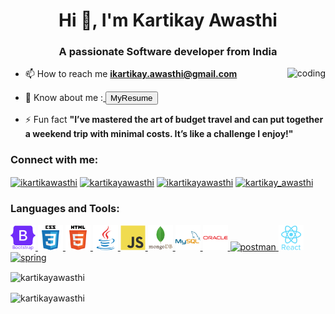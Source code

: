 <h1 align="center">Hi 👋, I'm Kartikay Awasthi</h1>
<h3 align="center">A passionate Software developer from India</h3>
<img align="right" alt="coding" src="https://media.tenor.com/CeDk6XdCgOUAAAAi/develop-web.gif">





<!--<p align="left"> <a href="https://twitter.com/ikartikawasthi" target="blank"><img src="https://img.shields.io/twitter/follow/ikartikawasthi?logo=twitter&style=for-the-badge" alt="ikartikawasthi" /></a> </p>-->

- 📫 How to reach me **ikartikay.awasthi@gmail.com**


- 📄 Know about me :<a href="https://drive.google.com/file/d/1m1VNlA_RQSrADFKGR5eI-imJC6tIa26r/view?usp=drive_link" target="_blank">
  <button>MyResume</button>
</a>

- ⚡ Fun fact **"I’ve mastered the art of budget travel and can put together a weekend trip with minimal costs. It’s like a challenge I enjoy!"**

<h3 align="left">Connect with me:</h3>
<p align="left">
<a href="https://twitter.com/ikartikawasthi" target="blank"><img align="center" src="https://raw.githubusercontent.com/rahuldkjain/github-profile-readme-generator/master/src/images/icons/Social/twitter.svg" alt="ikartikawasthi" height="30" width="40" /></a>
<a href="https://linkedin.com/in/kartikayawasthi" target="blank"><img align="center" src="https://raw.githubusercontent.com/rahuldkjain/github-profile-readme-generator/master/src/images/icons/Social/linked-in-alt.svg" alt="kartikayawasthi" height="30" width="40" /></a>
<a href="https://fb.com/ikartikayawasthi" target="blank"><img align="center" src="https://raw.githubusercontent.com/rahuldkjain/github-profile-readme-generator/master/src/images/icons/Social/facebook.svg" alt="ikartikayawasthi" height="30" width="40" /></a>
<a href="https://instagram.com/kartikay_awasthi" target="blank"><img align="center" src="https://raw.githubusercontent.com/rahuldkjain/github-profile-readme-generator/master/src/images/icons/Social/instagram.svg" alt="kartikay_awasthi" height="30" width="40" /></a>
</p>

<h3 align="left">Languages and Tools:</h3>
<p align="left"> <a href="https://getbootstrap.com" target="_blank" rel="noreferrer"> <img src="https://raw.githubusercontent.com/devicons/devicon/master/icons/bootstrap/bootstrap-plain-wordmark.svg" alt="bootstrap" width="40" height="40"/> </a> <a href="https://www.w3schools.com/css/" target="_blank" rel="noreferrer"> <img src="https://raw.githubusercontent.com/devicons/devicon/master/icons/css3/css3-original-wordmark.svg" alt="css3" width="40" height="40"/> </a> <a href="https://www.w3.org/html/" target="_blank" rel="noreferrer"> <img src="https://raw.githubusercontent.com/devicons/devicon/master/icons/html5/html5-original-wordmark.svg" alt="html5" width="40" height="40"/> </a> <a href="https://www.java.com" target="_blank" rel="noreferrer"> <img src="https://raw.githubusercontent.com/devicons/devicon/master/icons/java/java-original.svg" alt="java" width="40" height="40"/> </a> <a href="https://developer.mozilla.org/en-US/docs/Web/JavaScript" target="_blank" rel="noreferrer"> <img src="https://raw.githubusercontent.com/devicons/devicon/master/icons/javascript/javascript-original.svg" alt="javascript" width="40" height="40"/> </a> <a href="https://www.mongodb.com/" target="_blank" rel="noreferrer"> <img src="https://raw.githubusercontent.com/devicons/devicon/master/icons/mongodb/mongodb-original-wordmark.svg" alt="mongodb" width="40" height="40"/> </a> <a href="https://www.mysql.com/" target="_blank" rel="noreferrer"> <img src="https://raw.githubusercontent.com/devicons/devicon/master/icons/mysql/mysql-original-wordmark.svg" alt="mysql" width="40" height="40"/> </a> <a href="https://www.oracle.com/" target="_blank" rel="noreferrer"> <img src="https://raw.githubusercontent.com/devicons/devicon/master/icons/oracle/oracle-original.svg" alt="oracle" width="40" height="40"/> </a> <a href="https://postman.com" target="_blank" rel="noreferrer"> <img src="https://www.vectorlogo.zone/logos/getpostman/getpostman-icon.svg" alt="postman" width="40" height="40"/> </a> <a href="https://reactjs.org/" target="_blank" rel="noreferrer"> <img src="https://raw.githubusercontent.com/devicons/devicon/master/icons/react/react-original-wordmark.svg" alt="react" width="40" height="40"/> </a> <a href="https://spring.io/" target="_blank" rel="noreferrer"> <img src="https://www.vectorlogo.zone/logos/springio/springio-icon.svg" alt="spring" width="40" height="40"/> </a> </p>

<p><img align="center" src="https://github-readme-stats.vercel.app/api/top-langs?username=kartikayawasthi&show_icons=true&locale=en&layout=compact" alt="kartikayawasthi" /></p>

<p><img align="center" src="https://github-readme-streak-stats.herokuapp.com/?user=kartikayawasthi&" alt="kartikayawasthi" /></p>
